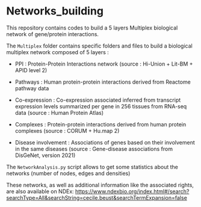 # Networks_building
This repository contains codes to build a 5 layers Multiplex biological network of gene/protein interactions.

The ```Multiplex``` folder contains specific folders and files to build a biological multiplex network composed of 5 layers :

- PPI : Protein-Protein Interactions network (source : Hi-Union + Lit-BM + APID level 2)

- Pathways : Human protein-protein interactions derived from Reactome pathway data

- Co-expression : Co-expression associated inferred from transcript expression levels summarized per gene in 256 tissues from RNA-seq data (source : Human Protein Atlas)

- Complexes : Protein-protein interactions derived from human protein complexes (source : CORUM + Hu.map 2)

- Disease involvement : Associations of genes based on their involvement in the same diseases (source : Gene-disease associations from DisGeNet, version 2021)

The ```NetworkAnalysis.py``` script allows to get some statistics about the networks (number of nodes, edges and densities)

These networks, as well as additional information like the associated rights, are also available on NDEx: https://www.ndexbio.org/index.html#/search?searchType=All&searchString=cecile.beust&searchTermExpansion=false
